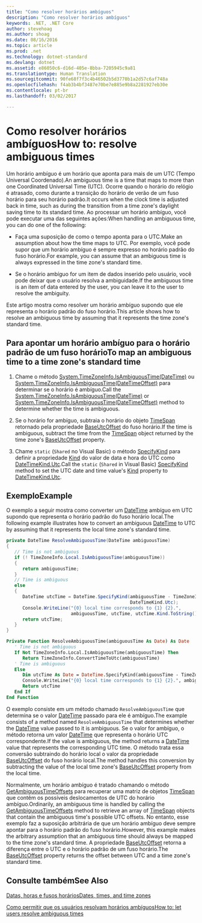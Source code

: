 ```yaml
---
title: "Como resolver horários ambíguos"
description: "Como resolver horários ambíguos"
keywords: .NET, .NET Core
author: stevehoag
ms.author: shoag
ms.date: 08/16/2016
ms.topic: article
ms.prod: .net
ms.technology: dotnet-standard
ms.devlang: dotnet
ms.assetid: e86050c6-d16d-405e-8bba-7205945c9a81
ms.translationtype: Human Translation
ms.sourcegitcommit: 90fe68f7f3c4b46502b5d3770b1a2d57c6af748a
ms.openlocfilehash: f4ab3b4bf3487e70be7e885e9b8a2281927eb30e
ms.contentlocale: pt-br
ms.lasthandoff: 03/02/2017

---
```


# <a name="how-to-resolve-ambiguous-times"></a><span data-ttu-id="b5aa0-104">Como resolver horários ambíguos</span><span class="sxs-lookup"><span data-stu-id="b5aa0-104">How to: resolve ambiguous times</span></span>

<span data-ttu-id="b5aa0-105">Um horário ambíguo é um horário que aponta para mais de um UTC (Tempo Universal Coordenado).</span><span class="sxs-lookup"><span data-stu-id="b5aa0-105">An ambiguous time is a time that maps to more than one Coordinated Universal Time (UTC).</span></span> <span data-ttu-id="b5aa0-106">Ocorre quando o horário do relógio é atrasado, como durante a transição do horário de verão de um fuso horário para seu horário padrão.</span><span class="sxs-lookup"><span data-stu-id="b5aa0-106">It occurs when the clock time is adjusted back in time, such as during the transition from a time zone's daylight saving time to its standard time.</span></span> <span data-ttu-id="b5aa0-107">Ao processar um horário ambíguo, você pode executar uma das seguintes ações:</span><span class="sxs-lookup"><span data-stu-id="b5aa0-107">When handling an ambiguous time, you can do one of the following:</span></span>

* <span data-ttu-id="b5aa0-108">Faça uma suposição de como o tempo aponta para o UTC.</span><span class="sxs-lookup"><span data-stu-id="b5aa0-108">Make an assumption about how the time maps to UTC.</span></span> <span data-ttu-id="b5aa0-109">Por exemplo, você pode supor que um horário ambíguo é sempre expresso no horário padrão do fuso horário.</span><span class="sxs-lookup"><span data-stu-id="b5aa0-109">For example, you can assume that an ambiguous time is always expressed in the time zone's standard time.</span></span>

* <span data-ttu-id="b5aa0-110">Se o horário ambíguo for um item de dados inserido pelo usuário, você pode deixar que o usuário resolva a ambiguidade.</span><span class="sxs-lookup"><span data-stu-id="b5aa0-110">If the ambiguous time is an item of data entered by the user, you can leave it to the user to resolve the ambiguity.</span></span>

<span data-ttu-id="b5aa0-111">Este artigo mostra como resolver um horário ambíguo supondo que ele representa o horário padrão do fuso horário.</span><span class="sxs-lookup"><span data-stu-id="b5aa0-111">This article shows how to resolve an ambiguous time by assuming that it represents the time zone's standard time.</span></span>

## <a name="to-map-an-ambiguous-time-to-a-time-zones-standard-time"></a><span data-ttu-id="b5aa0-112">Para apontar um horário ambíguo para o horário padrão de um fuso horário</span><span class="sxs-lookup"><span data-stu-id="b5aa0-112">To map an ambiguous time to a time zone's standard time</span></span>

1. <span data-ttu-id="b5aa0-113">Chame o método [System.TimeZoneInfo.IsAmbiguousTime(DateTime)](xref:System.TimeZoneInfo.IsAmbiguousTime(System.DateTime)) ou [System.TimeZoneInfo.IsAmbiguousTime(DateTimeOffset)](xref:System.TimeZoneInfo.IsAmbiguousTime(System.DateTimeOffset)) para determinar se o horário é ambíguo.</span><span class="sxs-lookup"><span data-stu-id="b5aa0-113">Call the [System.TimeZoneInfo.IsAmbiguousTime(DateTime)](xref:System.TimeZoneInfo.IsAmbiguousTime(System.DateTime)) or [System.TimeZoneInfo.IsAmbiguousTime(DateTimeOffset)](xref:System.TimeZoneInfo.IsAmbiguousTime(System.DateTimeOffset)) method to determine whether the time is ambiguous.</span></span>

2. <span data-ttu-id="b5aa0-114">Se o horário for ambíguo, subtraia o horário do objeto [TimeSpan](xref:System.TimeSpan) retornado pela propriedade [BaseUtcOffset](xref:System.TimeZoneInfo.BaseUtcOffset) do fuso horário.</span><span class="sxs-lookup"><span data-stu-id="b5aa0-114">If the time is ambiguous, subtract the time from the [TimeSpan](xref:System.TimeSpan) object returned by the time zone's [BaseUtcOffset](xref:System.TimeZoneInfo.BaseUtcOffset) property.</span></span>

3. <span data-ttu-id="b5aa0-115">Chame `static` (`Shared` no Visual Basic) o método [SpecifyKind](xref:System.DateTime.SpecifyKind(System.DateTime,System.DateTimeKind)) para definir a propriedade [Kind](xref:System.DateTime.Kind) do valor de data e hora do UTC como [DateTimeKind.Utc](xref:System.DateTimeKind.Utc).</span><span class="sxs-lookup"><span data-stu-id="b5aa0-115">Call the `static` (`Shared` in Visual Basic) [SpecifyKind](xref:System.DateTime.SpecifyKind(System.DateTime,System.DateTimeKind)) method to set the UTC date and time value's [Kind](xref:System.DateTime.Kind) property to [DateTimeKind.Utc](xref:System.DateTimeKind.Utc).</span></span>

## <a name="example"></a><span data-ttu-id="b5aa0-116">Exemplo</span><span class="sxs-lookup"><span data-stu-id="b5aa0-116">Example</span></span>

<span data-ttu-id="b5aa0-117">O exemplo a seguir mostra como converter um [DateTime](xref:System.DateTime) ambíguo em UTC supondo que representa o horário padrão do fuso horário local.</span><span class="sxs-lookup"><span data-stu-id="b5aa0-117">The following example illustrates how to convert an ambiguous [DateTime](xref:System.DateTime) to UTC by assuming that it represents the local time zone's standard time.</span></span> 

```csharp
private DateTime ResolveAmbiguousTime(DateTime ambiguousTime)
{
   // Time is not ambiguous
   if (! TimeZoneInfo.Local.IsAmbiguousTime(ambiguousTime))
   { 
      return ambiguousTime; 
   }
   // Time is ambiguous
   else
   {
      DateTime utcTime = DateTime.SpecifyKind(ambiguousTime - TimeZoneInfo.Local.BaseUtcOffset, 
                                              DateTimeKind.Utc);      
      Console.WriteLine("{0} local time corresponds to {1} {2}.", 
                        ambiguousTime, utcTime, utcTime.Kind.ToString());
      return utcTime;            
   }   
}
```

```vb
Private Function ResolveAmbiguousTime(ambiguousTime As Date) As Date
   ' Time is not ambiguous
   If Not TimeZoneInfo.Local.IsAmbiguousTime(ambiguousTime) Then 
      Return TimeZoneInfo.ConvertTimeToUtc(ambiguousTime) 
   ' Time is ambiguous
   Else
      Dim utcTime As Date = DateTime.SpecifyKind(ambiguousTime - TimeZoneInfo.Local.BaseUtcOffset, DateTimeKind.Utc)      
      Console.WriteLine("{0} local time corresponds to {1} {2}.", ambiguousTime, utcTime, utcTime.Kind.ToString())
      Return utcTime            
   End If   
End Function
```

<span data-ttu-id="b5aa0-118">O exemplo consiste em um método chamado `ResolveAmbiguousTime` que determina se o valor [DateTime](xref:System.DateTime) passado para ele é ambíguo.</span><span class="sxs-lookup"><span data-stu-id="b5aa0-118">The example consists of a method named `ResolveAmbiguousTime` that determines whether the [DateTime](xref:System.DateTime) value passed to it is ambiguous.</span></span> <span data-ttu-id="b5aa0-119">Se o valor for ambíguo, o método retorna um valor [DateTime](xref:System.DateTime) que representa o horário UTC correspondente.</span><span class="sxs-lookup"><span data-stu-id="b5aa0-119">If the value is ambiguous, the method returns a [DateTime](xref:System.DateTime) value that represents the corresponding UTC time.</span></span> <span data-ttu-id="b5aa0-120">O método trata essa conversão subtraindo do horário local o valor da propriedade [BaseUtcOffset](xref:System.TimeZoneInfo.BaseUtcOffset) do fuso horário local.</span><span class="sxs-lookup"><span data-stu-id="b5aa0-120">The method handles this conversion by subtracting the value of the local time zone's [BaseUtcOffset](xref:System.TimeZoneInfo.BaseUtcOffset) property from the local time.</span></span> 

<span data-ttu-id="b5aa0-121">Normalmente, um horário ambíguo é tratado chamando o método [GetAmbiguousTimeOffsets](xref:System.TimeZoneInfo.GetAmbiguousTimeOffsets(System.DateTime)) para recuperar uma matriz de objetos [TimeSpan](xref:System.TimeSpan) que contêm os possíveis deslocamentos de UTC do horário ambíguo.</span><span class="sxs-lookup"><span data-stu-id="b5aa0-121">Ordinarily, an ambiguous time is handled by calling the [GetAmbiguousTimeOffsets](xref:System.TimeZoneInfo.GetAmbiguousTimeOffsets(System.DateTime)) method to retrieve an array of [TimeSpan](xref:System.TimeSpan) objects that contain the ambiguous time's possible UTC offsets.</span></span> <span data-ttu-id="b5aa0-122">No entanto, esse exemplo faz a suposição arbitrária de que um horário ambíguo deve sempre apontar para o horário padrão do fuso horário.</span><span class="sxs-lookup"><span data-stu-id="b5aa0-122">However, this example makes the arbitrary assumption that an ambiguous time should always be mapped to the time zone's standard time.</span></span> <span data-ttu-id="b5aa0-123">A propriedade [BaseUtcOffset](xref:System.TimeZoneInfo.BaseUtcOffset) retorna a diferença entre o UTC e o horário padrão de um fuso horário.</span><span class="sxs-lookup"><span data-stu-id="b5aa0-123">The [BaseUtcOffset](xref:System.TimeZoneInfo.BaseUtcOffset) property returns the offset between UTC and a time zone's standard time.</span></span>

## <a name="see-also"></a><span data-ttu-id="b5aa0-124">Consulte também</span><span class="sxs-lookup"><span data-stu-id="b5aa0-124">See Also</span></span>

[<span data-ttu-id="b5aa0-125">Datas, horas e fusos horários</span><span class="sxs-lookup"><span data-stu-id="b5aa0-125">Dates, times, and time zones</span></span>](index.md)

[<span data-ttu-id="b5aa0-126">Como permitir que os usuários resolvam horários ambíguos</span><span class="sxs-lookup"><span data-stu-id="b5aa0-126">How to: let users resolve ambiguous times</span></span>](let-users-resolve-ambiguous-times.md)


